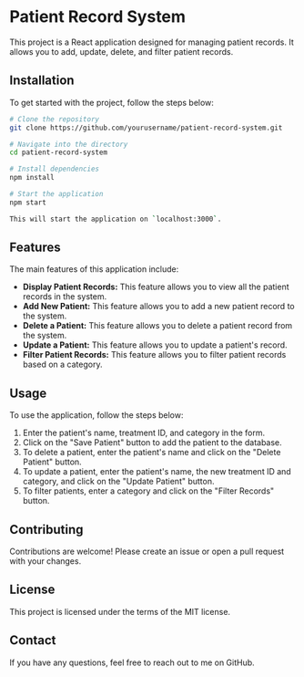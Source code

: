# Patient Record System

This project is a React application designed for managing patient records. It allows you to add, update, delete, and filter patient records.

## Installation

To get started with the project, follow the steps below:

```bash
# Clone the repository
git clone https://github.com/yourusername/patient-record-system.git

# Navigate into the directory
cd patient-record-system

# Install dependencies
npm install

# Start the application
npm start

This will start the application on `localhost:3000`.
```

## Features

The main features of this application include:

- **Display Patient Records:** This feature allows you to view all the patient records in the system.
- **Add New Patient:** This feature allows you to add a new patient record to the system.
- **Delete a Patient:** This feature allows you to delete a patient record from the system.
- **Update a Patient:** This feature allows you to update a patient's record.
- **Filter Patient Records:** This feature allows you to filter patient records based on a category.

## Usage

To use the application, follow the steps below:

1. Enter the patient's name, treatment ID, and category in the form.
2. Click on the "Save Patient" button to add the patient to the database.
3. To delete a patient, enter the patient's name and click on the "Delete Patient" button.
4. To update a patient, enter the patient's name, the new treatment ID and category, and click on the "Update Patient" button.
5. To filter patients, enter a category and click on the "Filter Records" button.

## Contributing

Contributions are welcome! Please create an issue or open a pull request with your changes.

## License

This project is licensed under the terms of the MIT license.

## Contact

If you have any questions, feel free to reach out to me on GitHub.
